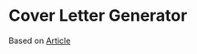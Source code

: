 # Cover Letter Generator

Based on [Article](https://towardsdatascience.com/creating-a-cover-letter-generator-using-python-and-gpt-3-297a6b2a3886)
